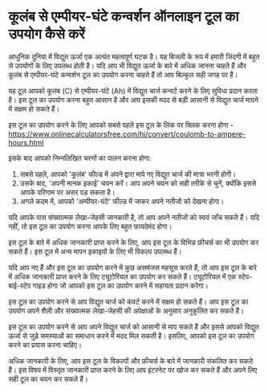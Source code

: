 कूलंब से एम्पीयर-घंटे कन्वर्शन ऑनलाइन टूल का उपयोग कैसे करें
============================================================

आधुनिक दुनिया में विद्युत ऊर्जा एक अत्यंत महत्वपूर्ण घटक है। यह बिजली के रूप में हमारी जिंदगी में बहुत से उपयोगों के लिए उपलब्ध होती है। यदि आप भी विद्युत ऊर्जा के बारे में अधिक जानना चाहते हैं और कूलंब से एम्पीयर-घंटे कन्वर्शन टूल का उपयोग करना चाहते हैं तो आप बिल्कुल सही जगह पर हैं।

यह टूल आपको कूलंब (C) से एम्पीयर-घंटे (Ah) में विद्युत चार्ज कन्वर्ट करने के लिए सुविधा प्रदान करता है। इस टूल का उपयोग करना बहुत आसान है और आप इसकी मदद से बड़ी आसानी से विद्युत चार्ज मापने में सक्षम हो सकते हैं।

इस टूल का उपयोग करने के लिए आपको सबसे पहले इस टूल के लिंक पर क्लिक करना होगा - <https://www.onlinecalculatorsfree.com/hi/convert/coulomb-to-ampere-hours.html>

इसके बाद आपको निम्नलिखित चरणों का पालन करना होगा:

1. सबसे पहले, आपको 'कूलंब' फील्ड में अपने द्वारा मापे गए विद्युत चार्ज की मात्रा भरनी होगी।
2. उसके बाद, 'अपनी मानक इकाई' चयन करें। आप अपने चयन को सही तरीके से चुनें, क्योंकि इससे आपके परिणाम पर असर पड़ सकता है।
3. अगले कदम में, आपको 'अम्पीयर-घंटे' फील्ड में जाकर अपने नतीजों को देखना होगा।

यदि आपके पास संख्यात्मक लेखा-जेहसी जानकारी है, तो आप अपने नतीजों को स्वयं जाँच सकते हैं। यदि नहीं, तो इस टूल का उपयोग करना आपके लिए बहुत फायदेमंद होगा।

इस टूल के बारे में अधिक जानकारी प्राप्त करने के लिए, आप इस टूल के विभिन्न फ़ीचर्स का भी उपयोग कर सकते हैं। इस टूल में अन्य मापन इकाइयों के लिए भी विकल्प उपलब्ध हैं।

यदि आप नए हैं और इस टूल का उपयोग करने में कुछ असमंजस महसूस करते हैं, तो आप इस टूल के बारे में अधिक जानकारी प्राप्त करने के लिए ट्यूटोरियल का उपयोग कर सकते हैं। ट्यूटोरियल में एक स्टेप-बाई-स्टेप गाइड होगा जो आपको इस टूल का उपयोग करने में सहायता प्रदान करेगा।

इस टूल का उपयोग करने से आप विद्युत चार्ज को कंवर्ट करने में सक्षम हो सकते हैं। आप इस टूल का उपयोग अपने शैली और संख्यात्मक लेखा-जेहसी की अपेक्षाओं के अनुसार अनुकूलित कर सकते हैं।

इस टूल का उपयोग करने से आप अपने विद्युत चार्ज को आसानी से माप सकते हैं और इससे आपको विद्युत ऊर्जा से जुड़े समस्याओं का समाधान करने में मदद मिल सकती है। इसलिए, आपको इस टूल का उपयोग करने का प्रयास करना चाहिए।

अधिक जानकारी के लिए, आप इस टूल के विकल्पों और फ़ीचर्स के बारे में जानकारी संकलित कर सकते हैं। इस विषय में विस्तृत जानकारी प्राप्त करने के लिए आप इंटरनेट पर खोज कर सकते हैं और अपने लिए सही टूल का चयन कर सकते हैं।